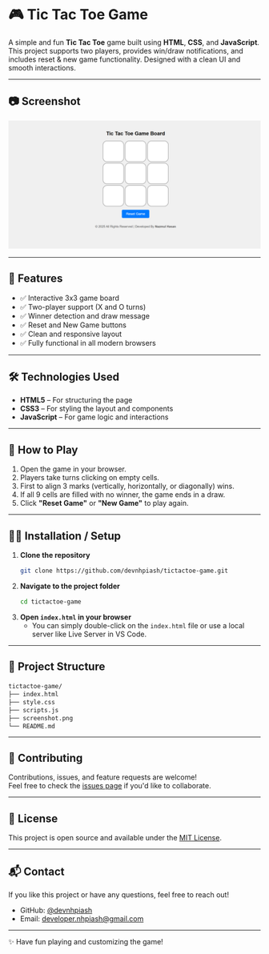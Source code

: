 # 🎮 Tic Tac Toe Game

A simple and fun **Tic Tac Toe** game built using **HTML**, **CSS**, and **JavaScript**. This project supports two players, provides win/draw notifications, and includes reset & new game functionality. Designed with a clean UI and smooth interactions.

---

## 📷 Screenshot

![Tic Tac Toe Game Screenshot](screenshot.png) <!-- Add your own screenshot image -->

---

## 🚀 Features

- ✅ Interactive 3x3 game board  
- ✅ Two-player support (X and O turns)  
- ✅ Winner detection and draw message  
- ✅ Reset and New Game buttons  
- ✅ Clean and responsive layout  
- ✅ Fully functional in all modern browsers  

---

## 🛠️ Technologies Used

- **HTML5** – For structuring the page  
- **CSS3** – For styling the layout and components  
- **JavaScript** – For game logic and interactions  

---

## 🧩 How to Play

1. Open the game in your browser.
2. Players take turns clicking on empty cells.
3. First to align 3 marks (vertically, horizontally, or diagonally) wins.
4. If all 9 cells are filled with no winner, the game ends in a draw.
5. Click **"Reset Game"** or **"New Game"** to play again.

---

## 🧑‍💻 Installation / Setup

1. **Clone the repository**
   ```bash
   git clone https://github.com/devnhpiash/tictactoe-game.git
   ```
2. **Navigate to the project folder**
   ```bash
   cd tictactoe-game
   ```
3. **Open `index.html` in your browser**
   - You can simply double-click on the `index.html` file or use a local server like Live Server in VS Code.

---

## 📁 Project Structure

```
tictactoe-game/
├── index.html
├── style.css
├── scripts.js
├── screenshot.png
└── README.md
```

---

## 🙌 Contributing

Contributions, issues, and feature requests are welcome!  
Feel free to check the [issues page](https://github.com/devnhpiash/tictactoe-game/issues) if you'd like to collaborate.

---

## 📄 License

This project is open source and available under the [MIT License](LICENSE).

---

## 📬 Contact

If you like this project or have any questions, feel free to reach out!

- GitHub: [@devnhpiash](https://github.com/devnhpiash)
- Email: developer.nhpiash@gmail.com

---

✨ Have fun playing and customizing the game!
